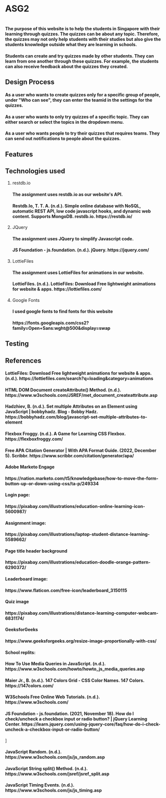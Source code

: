 # ASG2
<h1></h1>
<h4>The purpose of this website is to help the students in Singapore with their learning through quizzes. The quizzes can be about any topic. Therefore, the quizzes may not only help students with their studies but also give the students knowledge outside what they are learning in schools. </h4>
<h4>Students can create and try quizzes made by other students. They can learn from one another through these quizzes. For example, the students can also receive feedback about the quizzes they created. </h4>
<h2>Design Process</h2>
<h4>As a user who wants to create quizzes only for a specific group of people, under "Who can see", they can enter the teamid in the settings for the quizzes. </h4>
<h4>As a user who wants to only try quizzes of a specific topic. They can either search or select the topics in the dropdown menu.</h4>
<h4>As a user who wants people to try their quizzes that requires teams. They can send out notifications to people about the quizzes. </h4>
<h2>Features</h2>
<h2>Technologies used</h2>
<ol>
<li>restdb.io</li>
<h4>The assignment uses restdb.io as our website's API.</h4>
<h4>Restdb.Io, T. T. A. (n.d.). Simple online database with NoSQL, automatic REST API, low code javascript hooks, and dynamic web content. Supports MongoDB. restdb.io. https://restdb.io/</h4>
<li>JQuery</li>
<h4>The assignment uses JQuery to simplify Javascript code.</h4>
<h4>JS Foundation - js.foundation. (n.d.). jQuery. https://jquery.com/</h4>
<li>LottieFiles</li>
<h4>The assignment uses LottieFiles for animations in our website.</h4>
<h4>LottieFiles. (n.d.). LottieFiles: Download Free lightweight animations for website & apps. https://lottiefiles.com/</h4>
<li>Google Fonts</li>
<h4>I used google fonts to find fonts for this website</h4>
<h4>https://fonts.googleapis.com/css2?family=Open+Sans:wght@500&display=swap</h4>
</ol>
<h2>Testing</h2>
<h2>References</h2>
<h4>LottieFiles: Download Free lightweight animations for website & apps. (n.d.). https://lottiefiles.com/search?q=loading&category=animations</h4>
<h4>HTML DOM Document createAttribute() Method. (n.d.). https://www.w3schools.com/JSREF/met_document_createattribute.asp</h4>
<h4>Hadzhiev, B. (n.d.). Set multiple Attributes on an Element using JavaScript | bobbyhadz. Blog - Bobby Hadz. https://bobbyhadz.com/blog/javascript-set-multiple-attributes-to-element</h4>
<h4>Flexbox Froggy. (n.d.). A Game for Learning CSS Flexbox. https://flexboxfroggy.com/</h4>
<h4>Free APA Citation Generator | With APA Format Guide. (2022, December 5). Scribbr. https://www.scribbr.com/citation/generator/apa/</h4>
<h4>Adobe Marketo Engage</h4>
<h4>https://nation.marketo.com/t5/knowledgebase/how-to-move-the-form-button-up-or-down-using-css/ta-p/249334</h4>
<h4>Login page: </h4>
<h4>https://pixabay.com/illustrations/education-online-learning-icon-5600987/</h4>
<h4>Assignment image: </h4>
<h4>https://pixabay.com/illustrations/laptop-student-distance-learning-5589662/</h4>
<h4>Page title header background</h4>
<h4>https://pixabay.com/illustrations/education-doodle-orange-pattern-6290372/</h4>
<h4>Leaderboard image: </h4>
<h4>https://www.flaticon.com/free-icon/leaderboard_3150115</h4>
<h4>Quiz image</h4>
<h4>https://pixabay.com/illustrations/distance-learning-computer-webcam-6831174/</h4>
<h4>GeeksforGeeks</h4>
<h4>https://www.geeksforgeeks.org/resize-image-proportionally-with-css/</h4>
<h4>School replits: </h4>
<h4></h4>
<h4>How To Use Media Queries in JavaScript. (n.d.). https://www.w3schools.com/howto/howto_js_media_queries.asp</h4>
<h4>Maier Jr., B. (n.d.). 147 Colors Grid - CSS Color Names. 147 Colors. https://147colors.com/</h4>
<h4>W3Schools Free Online Web Tutorials. (n.d.). https://www.w3schools.com/</h4>
<h4>JS Foundation - js.foundation. (2021, November 18). How do I check/uncheck a checkbox input or radio button? | jQuery Learning Center. https://learn.jquery.com/using-jquery-core/faq/how-do-i-check-uncheck-a-checkbox-input-or-radio-button/</h4>]
<h4>JavaScript Random. (n.d.). https://www.w3schools.com/js/js_random.asp</h4>
<h4>JavaScript String split() Method. (n.d.). https://www.w3schools.com/jsref/jsref_split.asp</h4>
<h4>JavaScript Timing Events. (n.d.). https://www.w3schools.com/js/js_timing.asp</h4>

